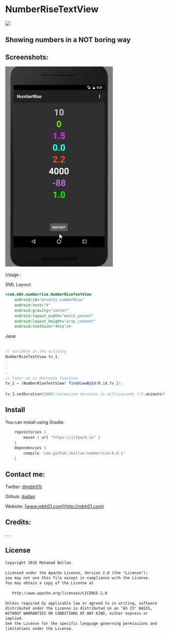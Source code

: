 NumberRiseTextView
==============

[![](https://jitpack.io/v/iballan/RateDialog.svg)](https://jitpack.io/#iballan/RateDialog)

## Showing numbers in a NOT boring way



Screenshots:
--------

![Screenshots/screenshot1](https://raw.githubusercontent.com/iballan/NumberRise/master/screenshots/Animation.gif) 


Usage :

XML Layout:
``` xml
<com.mbh.numberrise.NumberRiseTextView
	android:id="@+id/tv_numberRise"
	android:text="0"
	android:gravity="center"
	android:layout_width="match_parent"
	android:layout_height="wrap_content"
	android:textSize="40sp"/>
```

Java:
``` java

// variable in the activity
NumberRiseTextView tv_1;
.
.
.
// later on in OnCreate function
tv_1 = (NumberRiseTextView) findViewById(R.id.tv_1);

tv_1.setDuration(5000/*animation duration in milliseconds */).animate(0, 10); // animate(from, to); both integer and float works

```

Install
--------

You can install using Gradle:

```gradle
	repositories {
	    maven { url "https://jitpack.io" }
	}
	dependencies {
	    compile 'com.github.iballan:numberrise:0.0.1'
	}
```

Contact me:
--------

Twitter: [@mbh01t](https://twitter.com/mbh01t)

Github: [iballan](https://github.com/iballan)

Website: [www.mbh01.com](http://mbh01.com)

Credits:
--------

....


License
--------

    Copyright 2016 Mohamad Ballan.

    Licensed under the Apache License, Version 2.0 (the "License");
    you may not use this file except in compliance with the License.
    You may obtain a copy of the License at

       http://www.apache.org/licenses/LICENSE-2.0

    Unless required by applicable law or agreed to in writing, software
    distributed under the License is distributed on an "AS IS" BASIS,
    WITHOUT WARRANTIES OR CONDITIONS OF ANY KIND, either express or implied.
    See the License for the specific language governing permissions and
    limitations under the License.